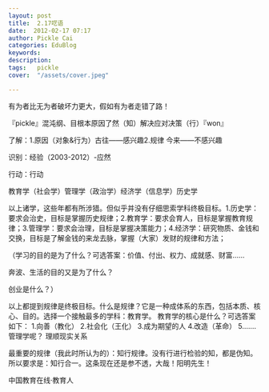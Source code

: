 ```yaml
---
layout: post  
title:  2.17呓语  
date:  2012-02-17 07:17  
author: Pickle Cai  
categories: EduBlog  
keywords: 
description:   
tags:	pickle   
cover:  "/assets/cover.jpeg"  

---  
```

    
有为者比无为者破坏力更大，假如有为者走错了路！

『pickle』混沌纲、目根本原因了然（知）解决应对决策（行）『won』

了解：1.原因（对象&行为）古往——感兴趣2.规律 今来——不感兴趣

识别：经验（2003-2012）-应然 

行动：行动

教育学（社会学）管理学（政治学）经济学（信息学）历史学

以上诸学，这些年都有所涉猎。但似乎并没有仔细思索学科终极目标。1.历史学：要求会治史，目标是掌握历史规律；2.教育学：要求会育人，目标是掌握教育规律；3.管理学：要求会治理，目标是掌握决策能力；4.经济学：研究物质、金钱和交换，目标是了解金钱的来龙去脉，掌握（大家）发财的规律和方法；

（学习的目的是为了什么？可选答案：价值、付出、权力、成就感、财富……

奔波、生活的目的又是为了什么？

创业是什么？）

以上都提到规律是终极目标。什么是规律？它是一种成体系的东西，包括本质、核心、目的。选择一个接触最多的学科：教育学。    教育学的核心是什么？可选答案如下：    1.向善（教化）    2.社会化（王化）    3.成为期望的人    4.改造（革命）    5.……管理学呢？    理顺现实关系    

最重要的规律（我此时所认为的）：知行规律。没有行进行检验的知，都是伪知。所以要求是：知行合一。这条现在还是参不透，大哉！阳明先生！																

		    
 中国教育在线·教育人

